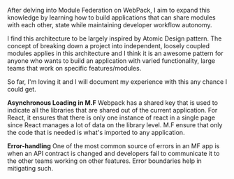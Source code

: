 After delving into Module Federation on WebPack, I aim to expand this knowledge by learning how to build applications that can share modules with each other, state while maintaining developer workflow autonomy.

I find this architecture to be largely inspired by Atomic Design pattern. The concept of breaking down a project into independent, loosely coupled modules applies in this architecture and I think it is an awesome pattern for anyone who wants to build an application with varied functionality, large teams that work on specific features/modules.

So far, I'm loving it and I will document my experience with this any chance I could get.

**Asynchronous Loading in M.F**
Webpack has a shared key that is used to indicate all the libraries that are shared out of the current application. For React, it ensures that there is only one instance of react in a single page since React manages a lot of data on the library level.
M.F ensure that only the code that is needed is what's imported to any application.

**Error-handling**
One of the most common source of errors in an MF app is when an API contract is changed and developers fail to communicate it to the other teams working on other features.
Error boundaries help in mitigating such.
